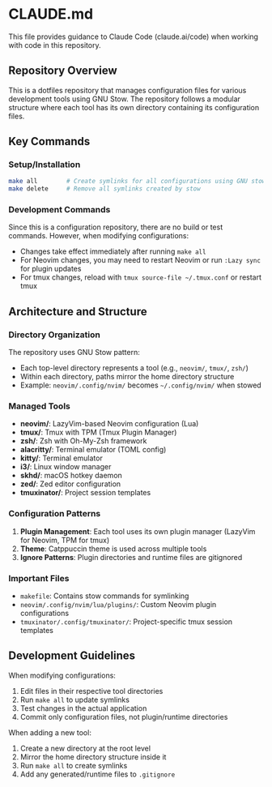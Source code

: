 # CLAUDE.md

This file provides guidance to Claude Code (claude.ai/code) when working with code in this repository.

## Repository Overview

This is a dotfiles repository that manages configuration files for various development tools using GNU Stow. The repository follows a modular structure where each tool has its own directory containing its configuration files.

## Key Commands

### Setup/Installation
```bash
make all        # Create symlinks for all configurations using GNU stow
make delete     # Remove all symlinks created by stow
```

### Development Commands
Since this is a configuration repository, there are no build or test commands. However, when modifying configurations:
- Changes take effect immediately after running `make all`
- For Neovim changes, you may need to restart Neovim or run `:Lazy sync` for plugin updates
- For tmux changes, reload with `tmux source-file ~/.tmux.conf` or restart tmux

## Architecture and Structure

### Directory Organization
The repository uses GNU Stow pattern:
- Each top-level directory represents a tool (e.g., `neovim/`, `tmux/`, `zsh/`)
- Within each directory, paths mirror the home directory structure
- Example: `neovim/.config/nvim/` becomes `~/.config/nvim/` when stowed

### Managed Tools
- **neovim/**: LazyVim-based Neovim configuration (Lua)
- **tmux/**: Tmux with TPM (Tmux Plugin Manager)
- **zsh/**: Zsh with Oh-My-Zsh framework
- **alacritty/**: Terminal emulator (TOML config)
- **kitty/**: Terminal emulator
- **i3/**: Linux window manager
- **skhd/**: macOS hotkey daemon
- **zed/**: Zed editor configuration
- **tmuxinator/**: Project session templates

### Configuration Patterns
1. **Plugin Management**: Each tool uses its own plugin manager (LazyVim for Neovim, TPM for tmux)
2. **Theme**: Catppuccin theme is used across multiple tools
3. **Ignore Patterns**: Plugin directories and runtime files are gitignored

### Important Files
- `makefile`: Contains stow commands for symlinking
- `neovim/.config/nvim/lua/plugins/`: Custom Neovim plugin configurations
- `tmuxinator/.config/tmuxinator/`: Project-specific tmux session templates

## Development Guidelines

When modifying configurations:
1. Edit files in their respective tool directories
2. Run `make all` to update symlinks
3. Test changes in the actual application
4. Commit only configuration files, not plugin/runtime directories

When adding a new tool:
1. Create a new directory at the root level
2. Mirror the home directory structure inside it
3. Run `make all` to create symlinks
4. Add any generated/runtime files to `.gitignore`
